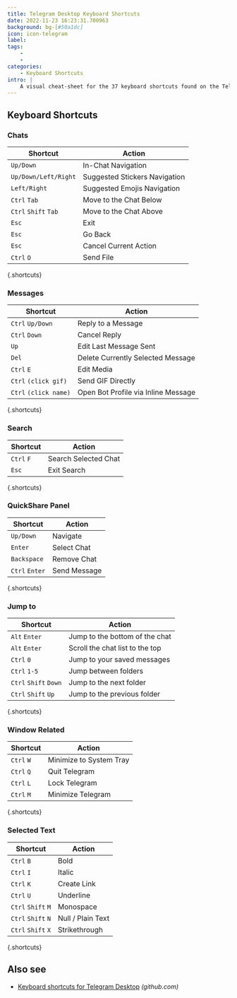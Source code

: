 ```yaml
---
title: Telegram Desktop Keyboard Shortcuts
date: 2022-11-23 16:23:31.700963
background: bg-[#50a1dc]
icon: icon-telegram
label: 
tags: 
    - 
    - 
categories:
    - Keyboard Shortcuts
intro: |
    A visual cheat-sheet for the 37 keyboard shortcuts found on the Telegram Desktop app
---
```




Keyboard Shortcuts
------------------



### Chats

Shortcut | Action
---|---
`Up/Down`  | In-Chat Navigation
`Up/Down/Left/Right`  | Suggested Stickers Navigation
`Left/Right`  | Suggested Emojis Navigation
`Ctrl` `Tab`  | Move to the Chat Below
`Ctrl` `Shift` `Tab`  | Move to the Chat Above
`Esc`  | Exit
`Esc`  | Go Back
`Esc`  | Cancel Current Action
`Ctrl` `O`  | Send File
{.shortcuts}


### Messages

Shortcut | Action
---|---
`Ctrl` `Up/Down`  | Reply to a Message
`Ctrl` `Down`  | Cancel Reply
`Up`  | Edit Last Message Sent
`Del`  | Delete Currently Selected Message
`Ctrl` `E`  | Edit Media
`Ctrl` `(click gif)`  | Send GIF Directly
`Ctrl` `(click name)`  | Open Bot Profile via Inline Message
{.shortcuts}


### Search

Shortcut | Action
---|---
`Ctrl` `F`  | Search Selected Chat
`Esc`  | Exit Search
{.shortcuts}


### QuickShare Panel

Shortcut | Action
---|---
`Up/Down`  | Navigate
`Enter`  | Select Chat
`Backspace`  | Remove Chat
`Ctrl` `Enter`  | Send Message
{.shortcuts}


### Jump to

Shortcut | Action
---|---
`Alt` `Enter`  | Jump to the bottom of the chat
`Alt` `Enter`  | Scroll the chat list to the top
`Ctrl` `0`  | Jump to your saved messages
`Ctrl` `1-5`  | Jump between folders
`Ctrl` `Shift` `Down`  | Jump to the next folder
`Ctrl` `Shift` `Up`  | Jump to the previous folder
{.shortcuts}


### Window Related

Shortcut | Action
---|---
`Ctrl` `W`  | Minimize to System Tray
`Ctrl` `Q`  | Quit Telegram
`Ctrl` `L`  | Lock Telegram
`Ctrl` `M`  | Minimize Telegram
{.shortcuts}


### Selected Text

Shortcut | Action
---|---
`Ctrl` `B`  | Bold
`Ctrl` `I`  | Italic
`Ctrl` `K`  | Create Link
`Ctrl` `U`  | Underline
`Ctrl` `Shift` `M`  | Monospace
`Ctrl` `Shift` `N`  | Null / Plain Text
`Ctrl` `Shift` `X`  | Strikethrough
{.shortcuts}




Also see
--------
- [Keyboard shortcuts for Telegram Desktop](https://github.com/telegramdesktop/tdesktop/wiki/Keyboard-Shortcuts) _(github.com)_
